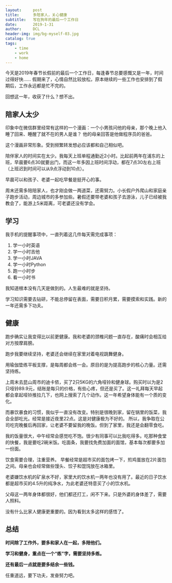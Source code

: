 ```yaml
---
layout:     post
title:      多陪家人，关心健康
subtitle:   写在狗年的最后一个工作日
date:       2019-1-31
author:     DCL
header-img: img/bg-myself-03.jpg
catalog: true
tags:
    - time
    - work
    - home
---
```


今天是2019年春节长假前的最后一个工作日，每逢春节总要感慨又是一年，时间过得好快……
假期来了，心情自然比较放松，原本继续的一些工作也安排到了假期后，工作永远都是忙不完的。

回想这一年，收获了什么？想不出。

## 陪家人太少 ##
印象中在微信群里经常有这样的一个漫画：一个小男孩问他的母亲，那个晚上他入睡了回来、睡醒了就不在的男人是谁？ 他的母亲回答是他做程序员的爸爸。

这个漫画非常形象。受到频繁转发想必应该都和自己相似吧。

陪伴家人的时间实在太少。我每天上班单程通勤近2小时。比起前两年在浦东的上班，早晨要6点30就要出门，而这一年多因上班时间浮动，都在7点30左右上班（上班迟到时间可以从9点浮动到10点）。

早晨可以和孩子、老婆一起吃早餐是挺开心的事。

周末还需多陪陪家人，也才刚会做一两道菜，还需努力。小长假户外爬山和家庭亲子跑步活动，周边城市的多参加些。暑假还要带老婆和孩子去游泳，儿子已经被我教会了，能游上5米距离，可老婆还没有学会。

## 学习 ##

我手机的提醒事项中，一直列着这几件每天需完成事项：

1. 学一小时英语
2. 学一小时吉他
3. 学一小时JAVA
4. 学一小时Python
5. 跑一小时步
6. 看一小时书

我知道根本没有几天是做到的。人生最难的就是坚持。

学习知识需要去钻研，不能总停留在表面，需要日积月累，需要摸索和实践。新的一年还需多下功夫。

## 健康 ##

跑步确实让我变得比以前更健康。我和老婆的颈椎问题一直存在，酸痛时会相互给对方按摩肩膀。

跑步我要继续坚持，老婆还会继续在家里对着电视跳舞健身。

用瑜伽垫练平板支撑，是每周都会练一会。原目的是为提高跑步的核心力量。还需坚持练。

上周末去昆山周市的迪卡侬，买了2只5KG的六角哑铃和健身球。购买时以为是2只哑铃89.9元，结账是每只的价格，有些心疼，但还是买了。这一礼拜每天早起都会拿起哑铃推拉几下，也网上搜索了几个动作。这一年希望身体能有一个质的变化。

而暴饮暴食的习惯，我似乎一直没有改变。特别是很晚到家，留在锅里的饭菜，我会全部吃光。经常是接近夜里22点。这是对健康极为不好的。 所以，我争取在公司吃完晚餐后再回家，让老婆不要留我的晚饭。但到了家里，我还是会翻零食吃。

我的饭量很大，中午经常会感觉吃不饱。很少有同事可以比我吃得多。吃那种食堂的快餐，我是要吃2碗米饭。吃面条，我要找免费加面的面馆，基本每次都要多加一份面。

饮食需要合理，注重营养。 早餐经常是超市买的面包烤一下，煎鸡蛋放在2片面包之间。母亲也会经常做些馒头、饺子和馄饨放在冰箱里。

老婆嫌饮水机的矿泉水不好，家里大的饮水机一两年也没有用了。最近的日子饮水都是超市买的4.5升的纯净水，为此老婆还特意买了小的饮水机。

父母这一两年身体都很好，他们都还打工，闲不下来。只是外婆的身体差了，需要人照料。

没有什么比家人健康更重要的。因为看到太多这样的感悟了。

## 总结 ##
**时间除了工作外，要多和家人在一起，多陪他们。**

**学习和健身，重点在一个“练”字，需要坚持多练。**

**还有最后一点就是要多结余一些钱。**

任重道远，要下功夫，发奋努力吧。



